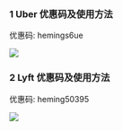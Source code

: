 ### 1 Uber 优惠码及使用方法

优惠码: hemings6ue



![](http://ocs14bvbg.bkt.clouddn.com/18-9-20/43078789.jpg)

### 2 Lyft 优惠码及使用方法

优惠码: heming50395

![](http://ocs14bvbg.bkt.clouddn.com/18-9-20/83175872.jpg)